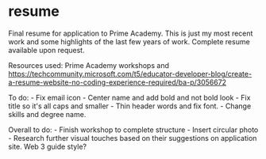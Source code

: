 # resume
Final resume for application to Prime Academy.
This is just my most recent work and some highlights of the last few years of work. Complete resume available upon request.

Resources used:
Prime Academy workshops and 
https://techcommunity.microsoft.com/t5/educator-developer-blog/create-a-resume-website-no-coding-experience-required/ba-p/3056672

To do:
    - Fix email icon
    - Center name and add bold and not bold look
    - Fix title so it's all caps and smaller
    - Thin header words and fix font.
    - Change skills and degree name.

Overall to do:
    - Finish workshop to complete structure
    - Insert circular photo
    - Research further visual touches based on their suggestions on application site. Web 3 guide style?
